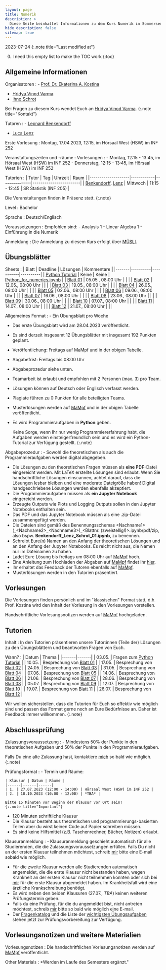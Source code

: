 ```yaml
---
layout: page
title: Numerik 
description: >
  Diese Seite beinhaltet Informationen zu dem Kurs Numerik im Sommersemester 2023.
hide_description: false
sitemap: true
---
```


<!-- invert_sidebar: true -->

2023-07-24
{:.note title="Last modified at"}

0. I need this empty list to make the TOC work
{:toc}

## Allgemeine Informationen

Organisatoren
: - [Prof. Dr. Ekaterina A. Kostina][ekaterina]
  - [Hridya Vinod Varma][varma]
  - [Ihno Schrot][ihno]
  
  Bei Fragen zu diesem Kurs wendet Euch an [Hridya Vinod Varma][varma].
  {:.note title="Kontakt"}
  
Tutoren
: - [Leonard Benkendorff][leo]
  - [Luca Lenz][luca]

Erste Vorlesung
: Montag, 17.04.2023, 12:15, im Hörsaal West (HSW) im INF 252

Veranstaltungszeiten und -räume
: Vorlesungen
  : - Montag, 12:15 - 13:45, im Hörsaal West (HSW) im INF 252
    - Donnerstag, 12:15 - 13:45, im Hörsaal West (HSW) im INF 252
  
  Tutorien
  : | Tutor              | Tag        | Uhrzeit       | Raum                   |
    |--------------------|------------|---------------|------------------------|
    | [Benkendorff][leo], [Lenz][luca]  | Mittwoch   | 11:15 - 12:45 | SR Statistik (INF 205) |
  
  
  Die Veranstaltungen finden in Präsenz statt.
  {:.note}

Level 
: Bachelor

Sprache
: Deutsch/Englisch

Voraussetzungen
: Empfohlen sind:
    - Analysis 1
    - Linear Algebra 1
    - Einführung in die Numerik
  
Anmeldung
: Die Anmeldung zu diesem Kurs erfolgt über [MÜSLI][muesli].

## Übungsblätter

Sheets
: | Blatt | Deadline | Lösungen | Kommentare |
  |-------|----------|-----------|----------|
  | [Python Tutorial][pythontut] | Keine | Keine | [Python_for_numerics.ipynb][pythonnb] |
  | [Blatt 01][sheet01] | 05.05., 08:00 Uhr | | |
  | [Blatt 02][sheet02] | 12.05., 08:00 Uhr | | |
  | [Blatt 03][sheet03] | 19.05., 08:00 Uhr | | |
  | [Blatt 04][sheet04] | 26.05., 08:00 Uhr | | |
  | [Blatt 05][sheet05] | 02.06., 08:00 Uhr | | |
  | [Blatt 06][sheet06] | 09.06., 08:00 Uhr | | |
  | [Blatt 07][sheet07] | 16.06., 08:00 Uhr | | |
  | [Blatt 08][sheet08] | 23.06., 08:00 Uhr | | |
  | [Blatt 09][sheet09] | 30.06., 08:00 Uhr | | |
  | [Blatt 10][sheet10] | 07.07., 08:00 Uhr | | |
  | [Blatt 11][sheet11] | 14.07., 08:00 Uhr | | |
  | [Blatt 12][sheet12] | 21.07., 08:00 Uhr | | |

Allgemeines Format
: - Ein Übungsblatt pro Woche
  - Das erste Übungsblatt wird am 28.04.2023 veröffentlicht.
  - Es sind derzeit insgesamt 12 Übungsblätter mit insgesamt 192 Punkten geplant.
  - Veröffentlichung: Freitags auf [MaMpf][mampf] und in der obigen Tabelle.
  - Abgabefrist: Freitags bis 08:00 Uhr
  - Abgabeprozedur siehe unten.
  - Teamarbeit ist erlaubt und empfohlen mit 2 Personen (max. 3) pro Team.
  - Lösungen können auf Deutsch oder Englisch verfasst werden.
  - Plagiate führen zu 0 Punkten für alle beteiligten Teams.
  - Musterlösungen werden auf [MaMpf][mampf] und in der obigen Tabelle veröffentlicht.
  - Es wird Programmieraufgaben in **Python** geben.

    Keine Sorge, wenn Ihr nur wenig Programmiererfahrung habt, die Aufgaben werden einsteigerfreundlich sein und es wird ein Python-Tutorial zur Verfügung gestellt. 
    {:.note}

Abgabeprozedur
: - Sowohl die theoretischen als auch die Programmieraufgaben werden digital abgegeben.
  - Die Lösungen zu den theoretischen Fragen müssen als **eine PDF**-Datei eingereicht werden. Mit LaTeX erstellte Lösungen sind erlaubt. Wenn Sie handschriftliche Lösungen einscannen, achtet darauf, dass die Lösungen lesbar bleiben und eine moderate Dateigröße haben! Digital handgeschriebene Lösungen werden ebenfalls akzeptiert.
  - Die Programmieraufgaben müssen als **ein Jupyter Notebook** eingereicht werden.
  - Erzeugte Outputs wie Plots und Logging Outputs sollen in den Jupyter Notebooks enthalten sein.
  - Das PDF und das Jupyter Notebook müssen als eine .zip-Datei zusammengefügt werden.
  - Die Dateien sind gemäß des Benennungsschemas \<Nachname1\>(\_\<Nachname2\>\_\<Nachname3\>)_\<Blattnr. (zweistellig!)\>\.ipynb/pdf/zip, also bspw. **Benkendorff_Lenz_Schrot_01.ipynb**, zu benennen.
  - Schreibt Eure(n) Namen an den Anfang der theoretischen Lösungen und an den Anfang der Jupyter Notebooks. Es reicht nicht aus, die Namen nur im Dateinamen zu haben.
  - Ladet Eure Lösung bis freitags um 08:00 Uhr auf [MaMpf][mampf] hoch.
  - Eine Anleitung zum Hochladen der Abgaben auf [MaMpf][mampf] findet Ihr [hier][subguide].
  - Ihr erhaltet das Feedback der Tutoren ebenfalls auf [MaMpf][mampf].
  - Musterlösungen werden in den Tutorien präsentiert.

## Vorlesungen

Die Vorlesungen finden persönlich und im "klassischen" Format statt, d.h. Prof. Kostina wird den Inhalt der Vorlesung in den Vorlesungen vorstellen.

Handschriftliche Vorlesungsnotizen werden auf [MaMpf][mampf] hochgeladen.

## Tutorien

Inhalt
: In den Tutorien präsentieren unsere Tutor:innen (Teile der) Lösungen zu den Übungsblättern und beantworten Fragen von Euch.

Wann?
: 
  | Datum | Thema |
  |-------|-------|
  | 03.05. | Fragen zum [Python Tutorial][pythontut] |
  | 10.05. | Besprechung von [Blatt 01][sheet01] |
  | 17.05. | Besprechung von [Blatt 02][sheet02] |
  | 24.05. | Besprechung von [Blatt 03][sheet03] |
  | 31.05. | Besprechung von [Blatt 04][sheet04] |
  | 07.06. | Besprechung von [Blatt 05][sheet05] |
  | 14.06. | Besprechung von [Blatt 06][sheet06] |
  | 21.06. | Besprechung von [Blatt 07][sheet07] |
  | 28.06. | Besprechung von [Blatt 08][sheet08] |
  | 05.07. | Besprechung von [Blatt 09][sheet09] |
  | 12.07. | Besprechung von [Blatt 10][sheet10] |
  | 19.07. | Besprechung von [Blatt 11][sheet11] |
  | 26.07. | Besprechung von [Blatt 12][sheet12] |

Wir wollen sicherstellen, dass die Tutorien für Euch so effektiv wie möglich sind und passen das Format gerne noch an Eure Bedürfnisse an. Daher ist Feedback immer willkommen.
{:.note}

## Abschlussprüfung

Zulassungsvoraussetzung
: - Mindestens 50% der Punkte in den theoretischen Aufgaben und 50% der Punkte in den Programmieraufgaben.
  
  Falls Du eine alte Zulassung hast, kontaktiere [mich][varma] so bald wie möglich.
  {:.note}
  
Prüfungsformat
: - Termin und Räume:

    | Klausur | Datum | Räume |
    |------|------|------|
    | 1. | 27.07.2023 (12:00 - 14:00) | Hörsaal West (HSW) im INF 252 |
    | 2. | 10.10.2023 (10:00 - 12:00) | *TBA* |

    Bitte 15 Minuten vor Beginn der Klausur vor Ort sein!
    {:.note title="Important"}

  - 120 Minuten schriftliche Klausur
  - Die Klausur besteht aus theoretischen und programmierungs-basierten Teilen aber du wirst keinen Code auf Papier schreiben müssen.
  - Es sind keine Hilfsmittel (z.B. Taschenrechner, Bücher, Notizen) erlaubt.

Klausuranmeldung
: - Klausuranmeldung geschieht automatisch für alle Studierenden, die die Zulassungsvoraussetzungen erfüllen. Falls Du nicht an der ersten Klausur teilnehmen möchtest, schreib [mir][varma] bitte eine E-mail sobald wie möglich.
  - Für die zweite Klausur werden alle Studierenden automatisch angemeldet, die die erste Klausur nicht bestanden haben, wegen Krankheit an der ersten Klausur nicht teilnehmen konnten oder sich bei [mir][varma] für die erste Klausur abgemeldet haben. Im Krankheitsfall wird eine ärztliche Krankschreibung benötigt.
  - Es wird neben den beiden Klausuren (27.07., *TBA*) keinen weiteren Prüfungstermin geben.
  - Falls du eine Prüfung, für die du angemeldet bist, nicht antreten möchtest, schreib [mir][varma] bitte so bald wie möglich eine E-mail.
  - Der [Fragenkatalog][fragenkatalog] und die Liste der [wichtigsten Übungsaufgaben][importantexercises] stehen jetzt zur Prüfungsvorbereitung zur Verfügung.

## Vorlesungsnotizen und weitere Materialien

Vorlesungsnotizen
: Die handschritftlichen Vorlesungsnotizen werden auf [MaMpf][mampf] veröffentlicht.

Other Materials
: *Werden im Laufe des Semesters ergänzt."

[pythontut]: https://heibox.uni-heidelberg.de/f/7a03c5db18bc4807a7a3/
[pythonnb]: https://heibox.uni-heidelberg.de/f/3cf80d0732fd41e69a6d/?dl=1
[sheet01]: https://heibox.uni-heidelberg.de/f/d8455918c79748a7a9a9/
[sheet02]: https://heibox.uni-heidelberg.de/f/da31a5e28a5947f48d8a/
[sheet03]: https://heibox.uni-heidelberg.de/f/9719f23eb3f941ec84f3/
[sheet04]: https://heibox.uni-heidelberg.de/f/4d715fa3bae349339c7b/
[sheet05]: https://heibox.uni-heidelberg.de/f/7faf6e80c0b94ebd91ef/
[sheet06]: https://heibox.uni-heidelberg.de/f/25522b6d115244899775/
[sheet07]: https://heibox.uni-heidelberg.de/f/a740a653ed534c3799b8/
[sheet08]: https://heibox.uni-heidelberg.de/f/8cdd0a578c8043429f42/
[sheet09]: https://heibox.uni-heidelberg.de/f/5d80cacfefc04c6992b0/
[sheet10]: https://heibox.uni-heidelberg.de/f/bdcd32ef6d864d00b067/
[sheet11]: https://heibox.uni-heidelberg.de/f/424d6209aacd44e9a644/
[sheet12]: https://heibox.uni-heidelberg.de/f/62ac276b22eb45c5b450/
[fragenkatalog]: https://heibox.uni-heidelberg.de/f/87ec061248d04bbc9835/
[importantexercises]: https://heibox.uni-heidelberg.de/f/e6ce041ceba64742aa8c/

[tuts]: #tutorien
[ws]: #collaborative-working-session
[sol]: #presentation-of-solutions
[material]: #vorlesungsnotizen-und-weitere-materialien

[ekaterina]: mailto:ekaterina(dot)kostina(at)iwr(dot)uni-heidelberg(dot)de
[ihno]: mailto:ihno(dot)schrot(at)uni-heidelberg(dot)de
[varma]: mailto:hridya(dot)varma(at)uni-heidelberg(dot)de
[leo]: mailto:benkendorff(at)stud(dot)uni-heidelberg(dot)de
[luca]: mailto:luca(dot)lenz(at)stud(dot)uni-heidelberg(dot)de
[muesli]: https://muesli.mathi.uni-heidelberg.de/lecture/view/1693
[mampf]: https://mampf.mathi.uni-heidelberg.de
[subguide]: https://mampf.blog/zettelabgaben-fur-studierende/


